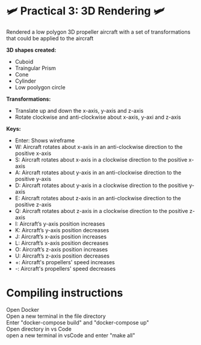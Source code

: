 # 🛩️ Practical 3: 3D Rendering 🛩️ 

 Rendered a low polygon 3D propeller aircraft with a set of transformations that could be applied to the aircraft  
   
**3D shapes created:**
- Cuboid
- Traingular Prism
- Cone
- Cylinder
- Low poolygon circle

**Transformations:**
- Translate up and down the x-axis, y-axis and z-axis
- Rotate clockwise and anti-clockwise about x-axis, y-axi and z-axis

**Keys:**  
- Enter: Shows wireframe
- W: Aircraft rotates about x-axis in an anti-clockwise direction to the positive x-axis
- S: Aircraft rotates about x-axis in a clockwise direction to the positive x-axis
- A: Aircraft rotates about y-axis in an anti-clockwise direction to the positive y-axis
- D: Aircraft rotates about y-axis in a clockwise direction to the positive y-axis
- E: Aircraft rotates about z-axis in an anti-clockwise direction to the positive z-axis
- Q: Aircraft rotates about z-axis in a clockwise direction to the positive z-axis
- I: Aircraft’s y-axis position increases
- K: Aircraft’s y-axis position decreases
- J: Aircraft’s x-axis position increases
- L: Aircraft’s x-axis position decreases
- O: Aircraft’s z-axis position increases
- U: Aircraft’s z-axis position decreases
- +: Aircraft's propellers' speed increases
- -: Aircraft's propellers' speed decreases

# Compiling instructions
Open Docker  
Open a  new terminal in the file directory  
Enter "docker-compose build" and "docker-compose up"  
Open directory in vs Code  
open a new terminal in vsCode and enter "make all"  
